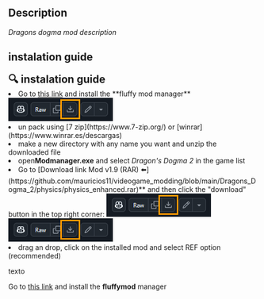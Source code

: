 ## Description
*Dragons dogma mod description*

## instalation guide

<div class="alert alert-info">
    <b style="font-size: 1.5em;">🔍 instalation guide</i></b>
        <li>Go to <a href="https://www.fluffyquack.com/">this link</a> and install the **fluffy mod manager** <img src="./img/press_this_icon.png"></li>
        <li>un pack using [7 zip](https://www.7-zip.org/) or [winrar](https://www.winrar.es/descargas)</li>
        <li>make a new directory with any name you want and unzip the downloaded file</li>
        <li>open<b>Modmanager.exe</b> and select <i>Dragon's Dogma 2</i> in the game list</li>
        <li>Go to [Download link Mod v1.9 (RAR) ⬅️](https://github.com/mauricios11/videogame_modding/blob/main/Dragons_Dogma_2/physics/physics_enhanced.rar)** and then click the "download" button in the top right corner:
        <img src="./img/press_this_icon.png"><img src="./img/press_this_icon.png"></li>
        <li>drag an drop, click on the installed mod and select REF option (recommended)</li>
    </ul>
    <p>texto</p>
</div>


Go to [this link](https://github.com/mauricios11/videogame_modding/blob/main/Dragons_Dogma_2/physics/physics_enhanced.rar) and install the **fluffymod** manager


